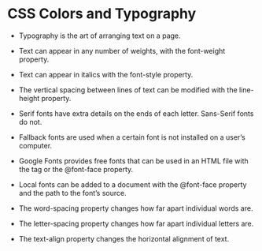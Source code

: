 
# CSS Colors and Typography

- Typography is the art of arranging text on a page.

- Text can appear in any number of weights, with the font-weight property.

- Text can appear in italics with the font-style property.

- The vertical spacing between lines of text can be modified with the line-height property.

- Serif fonts have extra details on the ends of each letter. Sans-Serif fonts do not.

- Fallback fonts are used when a certain font is not installed on a user’s computer.

- Google Fonts provides free fonts that can be used in an HTML file with the <link> tag or the @font-face property.

- Local fonts can be added to a document with the @font-face property and the path to the font’s source.

- The word-spacing property changes how far apart individual words are.

- The letter-spacing property changes how far apart individual letters are.

- The text-align property changes the horizontal alignment of text.
